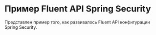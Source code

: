 # Пример Fluent API Spring Security

Представлен пример того, как развивалось Fluent API конфигурации Spring Security.
